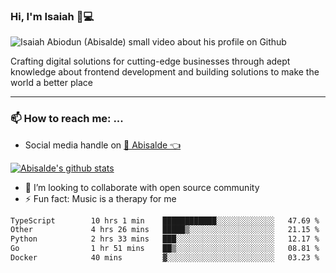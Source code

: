 ### Hi, I'm Isaiah 🌻💻

<img src="https://res.cloudinary.com/abisalde/image/upload/c_scale,h_311,w_816/v1616039512/Abisalde_github.gif" alt="Isaiah Abiodun (Abisalde) small video about his profile on Github">

Crafting digital solutions for cutting-edge businesses through adept knowledge about frontend development and building solutions to make the world a better place
<hr>

### 📫 How to reach me: ...
- Social media handle on <a href="https://twitter.com/abisalde">🔔  Abisalde   👈</a>


[![Abisalde's github stats](https://github-readme-stats.vercel.app/api?username=abisalde)](https://github.com/abisalde/github-readme-stats)

- 👯 I’m looking to collaborate with open source community
- ⚡ Fun fact: Music is a therapy for me


<!--
**abisalde/Abisalde** is a ✨ _special_ ✨ repository because its `README.md` (this file) appears on your GitHub profile.

Here are some ideas to get you started:


- 👯 I’m looking to collaborate with open source community
- 🤔 I’m looking for help with ...
- 💬 Ask me about ...
- 📫 How to reach me: ...
- 😄 Pronouns: ...
- ⚡ Fun fact: ...
-->

<!--START_SECTION:waka-->

```txt
TypeScript        10 hrs 1 min    ████████████░░░░░░░░░░░░░   47.69 %
Other             4 hrs 26 mins   █████▒░░░░░░░░░░░░░░░░░░░   21.15 %
Python            2 hrs 33 mins   ███░░░░░░░░░░░░░░░░░░░░░░   12.17 %
Go                1 hr 51 mins    ██▒░░░░░░░░░░░░░░░░░░░░░░   08.81 %
Docker            40 mins         ▓░░░░░░░░░░░░░░░░░░░░░░░░   03.23 %
```

<!--END_SECTION:waka-->

